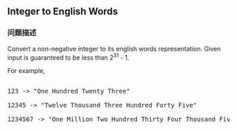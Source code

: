 ## Integer to English Words  
### 问题描述

Convert a non-negative integer to its english words representation. Given input is guaranteed to be less than 2<sup>31</sup> - 1.


For example,<br>
<pre>
123 -> "One Hundred Twenty Three"
12345 -> "Twelve Thousand Three Hundred Forty Five"
1234567 -> "One Million Two Hundred Thirty Four Thousand Five Hundred Sixty Seven"</pre>
